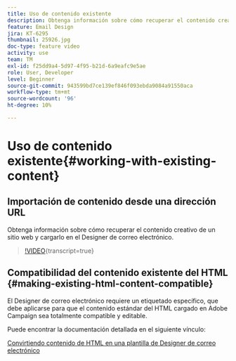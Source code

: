 ```yaml
---
title: Uso de contenido existente
description: Obtenga información sobre cómo recuperar el contenido creativo de un sitio web y cargarlo en el Designer de correo electrónico.
feature: Email Design
jira: KT-6295
thumbnail: 25926.jpg
doc-type: feature video
activity: use
team: TM
exl-id: f25dd9a4-5d97-4f95-b21d-6a9eafc9e5ae
role: User, Developer
level: Beginner
source-git-commit: 943599bd7ce139ef846f093ebda9084a91550aca
workflow-type: tm+mt
source-wordcount: '96'
ht-degree: 10%

---
```


# Uso de contenido existente{#working-with-existing-content}

## Importación de contenido desde una dirección URL

Obtenga información sobre cómo recuperar el contenido creativo de un sitio web y cargarlo en el Designer de correo electrónico.

>[!VIDEO](https://video.tv.adobe.com/v/25926?learn=on){transcript=true}

## Compatibilidad del contenido existente del HTML {#making-existing-html-content-compatible}

El Designer de correo electrónico requiere un etiquetado específico, que debe aplicarse para que el contenido estándar del HTML cargado en Adobe Campaign sea totalmente compatible y editable.

Puede encontrar la documentación detallada en el siguiente vínculo:

[Convirtiendo contenido de HTML en una plantilla de Designer de correo electrónico](https://experienceleague.adobe.com/docs/campaign-standard/using/designing-content/building-email-content/using-existing-content.html?lang=es)
